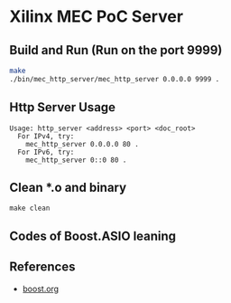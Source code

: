 # Xilinx MEC PoC Server

## Build and Run (Run on the port 9999)

```bash
make
./bin/mec_http_server/mec_http_server 0.0.0.0 9999 .
```

## Http Server Usage
```
Usage: http_server <address> <port> <doc_root>
  For IPv4, try:
    mec_http_server 0.0.0.0 80 .
  For IPv6, try:
    mec_http_server 0::0 80 .
```

## Clean *.o and binary
```
make clean
```


## Codes of Boost.ASIO leaning

## References
- [boost.org](http://www.boost.org/doc/libs/1_61_0/doc/html/boost_asio.html)


